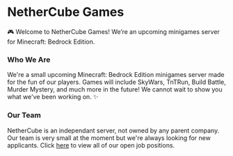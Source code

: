 # NetherCube Games

🎮 Welcome to NetherCube Games! We’re an upcoming minigames server for Minecraft: Bedrock Edition.

### Who We Are

We're a small upcoming Minecraft: Bedrock Edition minigames server made for the fun of our players. Games will include SkyWars, TnTRun, Build Battle, Murder Mystery, and much more in the future! We cannot wait to show you what we've been working on. ✨

### Our Team

NetherCube is an independant server, not owned by any parent company. Our team is very small at the moment but we're always looking for new applicants. Click [here](https://nethercube.fillout.com/jobs) to view all of our open job positions.
